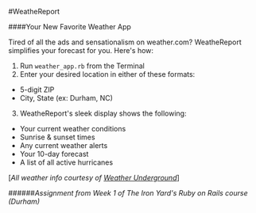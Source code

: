 #WeatheReport

####Your New Favorite Weather App

Tired of all the ads and sensationalism on weather.com?
WeatheReport simplifies your forecast for you. Here's how:

1. Run `weather_app.rb` from the Terminal
2. Enter your desired location in either of these formats:
  * 5-digit ZIP
  * City, State (ex: Durham, NC)
3. WeatheReport's sleek display shows the following:
  * Your current weather conditions
  * Sunrise & sunset times
  * Any current weather alerts
  * Your 10-day forecast
  * A list of all active hurricanes
  
[*All weather info courtesy of [Weather Underground](wunderground.com)*]

######*Assignment from Week 1 of The Iron Yard's Ruby on Rails course (Durham)*
